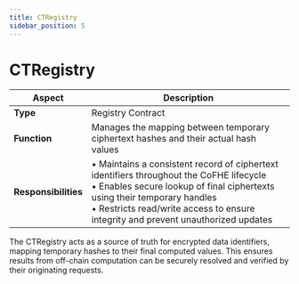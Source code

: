```yaml
---
title: CTRegistry
sidebar_position: 5
---
```


# CTRegistry
| Aspect | Description |
|--------|-------------|
| **Type** | Registry Contract |
| **Function** | Manages the mapping between temporary ciphertext hashes and their actual hash values |
| **Responsibilities** | • Maintains a consistent record of ciphertext identifiers throughout the CoFHE lifecycle<br/>• Enables secure lookup of final ciphertexts using their temporary handles<br/>• Restricts read/write access to ensure integrity and prevent unauthorized updates |

The CTRegistry acts as a source of truth for encrypted data identifiers, mapping temporary hashes to their final computed values. This ensures results from off-chain computation can be securely resolved and verified by their originating requests.
